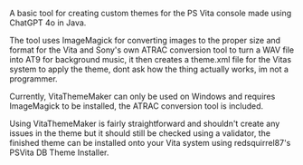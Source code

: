 A basic tool for creating custom themes for the PS Vita console made using ChatGPT 4o in Java.

The tool uses ImageMagick for converting images to the proper size and format for the Vita and Sony's own ATRAC conversion tool to turn a WAV file into AT9 for background music, it then creates a theme.xml file for the Vitas system to apply the theme, dont ask how the thing actually works, im not a programmer.

Currently, VitaThemeMaker can only be used on Windows and requires ImageMagick to be installed, the ATRAC conversion tool is included.

Using VitaThemeMaker is fairly straightforward and shouldn't create any issues in the theme but it should still be checked using a validator, the finished theme can be installed onto your Vita system using redsquirrel87's PSVita DB Theme Installer.
